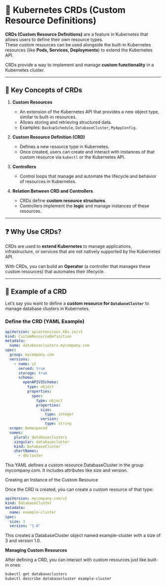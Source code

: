 # 📌 Kubernetes CRDs (Custom Resource Definitions)

**CRDs (Custom Resource Definitions)** are a feature in Kubernetes that allows users to define their own resource types.  
These custom resources can be used alongside the built-in Kubernetes resources (like **Pods, Services, Deployments**) to extend the Kubernetes API.  

CRDs provide a way to implement and manage **custom functionality** in a Kubernetes cluster.

---

## 🔑 Key Concepts of CRDs

1. **Custom Resources**  
   - An extension of the Kubernetes API that provides a new object type, similar to built-in resources.  
   - Allows storing and retrieving structured data.  
   - Examples: `BackupSchedule`, `DatabaseCluster`, `MyAppConfig`.

2. **Custom Resource Definition (CRD)**  
   - Defines a new resource type in Kubernetes.  
   - Once created, users can create and interact with instances of that custom resource via `kubectl` or the Kubernetes API.

3. **Controllers**  
   - Control loops that manage and automate the lifecycle and behavior of resources in Kubernetes.

4. **Relation Between CRD and Controllers**  
   - CRDs define **custom resource structures**.  
   - Controllers implement the **logic** and manage instances of these resources.

---

## ❓ Why Use CRDs?

CRDs are used to **extend Kubernetes** to manage applications, infrastructure, or services that are not natively supported by the Kubernetes API.  

With CRDs, you can build an **Operator** (a controller that manages these custom resources) that automates their lifecycle.

---

## 📝 Example of a CRD

Let’s say you want to define a **custom resource for `DatabaseCluster`** to manage database clusters in Kubernetes.

### Define the CRD (YAML Example)

```yaml
apiVersion: apiextensions.k8s.io/v1
kind: CustomResourceDefinition
metadata:
  name: databaseclusters.mycompany.com
spec:
  group: mycompany.com
  versions:
    - name: v1
      served: true
      storage: true
      schema:
        openAPIV3Schema:
          type: object
          properties:
            spec:
              type: object
              properties:
                size:
                  type: integer
                version:
                  type: string
  scope: Namespaced
  names:
    plural: databaseclusters
    singular: databasecluster
    kind: DatabaseCluster
    shortNames:
      - dbcluster
```


This YAML defines a custom resource DatabaseCluster in the group mycompany.com.
It includes attributes like size and version.

Creating an Instance of the Custom Resource

Once the CRD is created, you can create a custom resource of that type:

```yaml
apiVersion: mycompany.com/v1
kind: DatabaseCluster
metadata:
  name: example-cluster
spec:
  size: 3
  version: "1.0"
```

This creates a DatabaseCluster object named example-cluster with a size of 3 and version 1.0.

**Managing Custom Resources**

After defining a CRD, you can interact with custom resources just like built-in ones:

```bash
kubectl get databaseclusters
kubectl describe databasecluster example-cluster
```